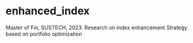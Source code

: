 # enhanced_index

Master of Fin, SUSTECH, 2023.
Research on index enhancement Strategy based on portfolio optimization
